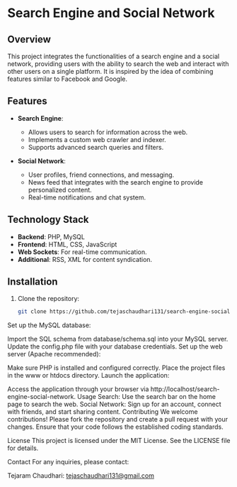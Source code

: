 # Search Engine and Social Network

## Overview

This project integrates the functionalities of a search engine and a social network, providing users with the ability to search the web and interact with other users on a single platform. It is inspired by the idea of combining features similar to Facebook and Google.

## Features

- **Search Engine**: 
  - Allows users to search for information across the web.
  - Implements a custom web crawler and indexer.
  - Supports advanced search queries and filters.

- **Social Network**:
  - User profiles, friend connections, and messaging.
  - News feed that integrates with the search engine to provide personalized content.
  - Real-time notifications and chat system.

## Technology Stack

- **Backend**: PHP, MySQL
- **Frontend**: HTML, CSS, JavaScript
- **Web Sockets**: For real-time communication.
- **Additional**: RSS, XML for content syndication.

## Installation

1. Clone the repository:
   ```bash
   git clone https://github.com/tejaschaudhari131/search-engine-social-network.git
Set up the MySQL database:

Import the SQL schema from database/schema.sql into your MySQL server.
Update the config.php file with your database credentials.
Set up the web server (Apache recommended):

Make sure PHP is installed and configured correctly.
Place the project files in the www or htdocs directory.
Launch the application:

Access the application through your browser via http://localhost/search-engine-social-network.
Usage
Search: Use the search bar on the home page to search the web.
Social Network: Sign up for an account, connect with friends, and start sharing content.
Contributing
We welcome contributions! Please fork the repository and create a pull request with your changes. Ensure that your code follows the established coding standards.

License
This project is licensed under the MIT License. See the LICENSE file for details.

Contact
For any inquiries, please contact:

Tejaram Chaudhari: tejaschaudhari131@gmail.com
